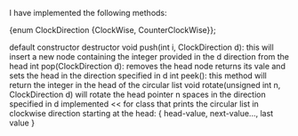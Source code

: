 I have implemented the following methods: 

{enum ClockDirection {ClockWise, CounterClockWise}};

default constructor
destructor
void push(int i, ClockDirection d): this will insert a new node containing the integer provided in the d direction from the head
int pop(ClockDirection d): removes the head node returns its vale and sets the head in the direction specified in d
int peek(): this method will return the integer in the head of the circular list
void rotate(unsigned int n, ClockDirection d) will rotate the head pointer n spaces in the direction specified in d
implemented << for class that prints the circular list in clockwise direction starting at the head: { head-value, next-value..., last value }
